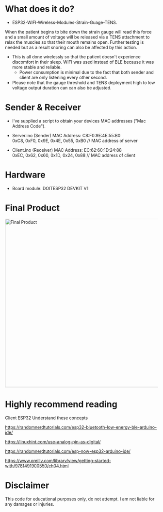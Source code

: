 # What does it do?
- ESP32-WIFI-Wireless-Modules-Strain-Guage-TENS.
  
When the patient begins to bite down the strain gauge will read this force and a small amount of voltage will be released via a TENS attachment to relax the muscles so that their mouth remains open. Further testing is needed but as a result snoring can also be affected by this action. 
- This is all done wirelessly so that the patient doesn't experience discomfort in their sleep. WIFI was used instead of BLE because it was more stable and reliable. 
  - Power consumption is minimal due to the fact that both sender and client are only listening every other second.
- Please note that the gauge threshold and TENS deployment high to low voltage output duration can can also be adjusted.

# Sender & Receiver
- I've supplied a script to obtain your devices MAC addresses ("Mac Address Code").
- Server.ino (Sender)
MAC Address: C8:F0:9E:4E:55:B0  
0xC8, 0xF0, 0x9E, 0x4E, 0x55, 0xB0 // MAC address of server 
 
- Client.ino (Receiver)
MAC Address: EC:62:60:1D:24:88    
0xEC, 0x62, 0x60, 0x1D, 0x24, 0x88 // MAC address of client

# Hardware 
- Board module: DOITESP32 DEVKIT V1 

# Final Product
<img width="554" alt="Final Product" src="https://github.com/Ounceleopard/ESP32-Wireless-Modules-StrainGuage-Tensor/assets/40043757/5414573e-500d-4b56-825f-93d8fbc72c36">

# Highly recommend reading
Client ESP32 Understand these concepts

https://randomnerdtutorials.com/esp32-bluetooth-low-energy-ble-arduino-ide/

https://linuxhint.com/use-analog-pin-as-digital/

https://randomnerdtutorials.com/esp-now-esp32-arduino-ide/

https://www.oreilly.com/library/view/getting-started-with/9781491900550/ch04.html



# Disclaimer
This code for educational purposes only, do not attempt. I am not liable for any damages or injuries.
